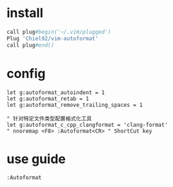 # install
```python
call plug#begin('~/.vim/plugged')
Plug 'Chiel92/vim-autoformat'
call plug#end()
```

# config
```vimrc
let g:autoformat_autoindent = 1
let g:autoformat_retab = 1
let g:autoformat_remove_trailing_spaces = 1

" 针对特定文件类型配置格式化工具
let g:autoformat_c_cpp_clangformat = 'clang-format'
" nnoremap <F8> :Autoformat<CR> " ShortCut key
```


# use guide
```vim
:Autoformat
```
